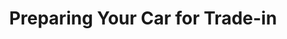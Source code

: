 ---
# head
title: 'Preparing Your Car for Trade-in'
description: 'Vehicle trade-in web site'

# site
social: {
  facebookUrl: 'https://www.facebook.com/someurl',
  twitterUrl: 'https://www.twitter.com/someUrl',
  youtubeUrl: 'https://www.youtube.com/someUrl',
  instagramUrl: 'https://www.instagram.com/someUrl',
  linkedInUrl: 'https://www.linkedIn.com/someUrl',
}

# disclaimer
disclaimer: {
  logo: '../imag/logo-footer.svg',
  madeBy: 'Automotive dealer website by 3-2-1 Ignition',
  copyright: '2018-2019  3-2-1 Ignition, LCC'
}

# footer
footer: {
  address: '92 35 Granville St,Fairfield, CT 06824',
  phone: '839-123-111',
  email: 'info@dealership.com',
  menuItems: [
    { text: 'Home', url: '#' },
    { text: 'Find a car', url: '#' },
    { text: 'Get pre-approval', url: '#' },
    { text: 'Sell your car', url: '#' },
    { text: 'Services', url: '#' },
    { text: 'Terms &amp; conditions', url: '#' },
  ],
}

# header
header: {
  #assets
  logoUrl: '../imag/logo-sound.png',
  brandUrl: '../imag/logo_ford.svg',
  # mobile buttons
  mobileButtons: [
    { text: 'SALES', url: '#' },
    { text: 'SERVICES', url: '#' },
    { text: 'DIRECTION', url: '#' },
  ],
  #slides
  slides: ['/imag/carro.jpg', '/imag/carro.jpg', '/imag/carro.jpg'],
  # top-bar
  address: '101 SW Grady Way, Renton, WA 98057',
  phone: '839-123-111',
  schedule: 'Open today! 8:00 AM - 6:00 PM',
  # menu items
  menuItems: [
    { text: 'Find your next car', url: '#!', subItems: [
        { text: 'All inventory', url: '/search'},
        { text: 'All new', url: '#', subItems: [
            { text: 'All inventory', url: '#'},
            { text: 'By body type', url: '/bodytype-search'},
        ]},
        { text: 'All Pre-owned', url: '#', subItems: [
          { text: 'All inventory', url: '#'},
          { text: 'By body type', url: '/bodytype-search'},
          { text: 'Under $15,000', url: '#'},
        ]},
        { text: 'Commercial', url: '#'},
    ]},
    { text: 'Finance your car', url: '#', subItems: [
      { text: 'Get pre-approved', url: '/pre-approved'},
      { text: 'Car loan calculator', url: '/calculator'},
    ]},
    { text: 'Sell your car', url: '#', selected: true, subItems: [
      { text: 'We''ll buy your car', url: '/prepare'},
      { text: 'Get trade-in value', url: '/tradesell'},
    ]},
    { text: 'Service your car', url: '/service-your-car'},
  ],
  # search input
  searchPlaceholder: 'Find your next car',
}

# get-in-touch
getInTouch: {
  title: 'Get in touch',
  address: '92 35 Grandville St, Fairfield, CT 06824',
  phone: '839-123-111',
  email: 'service@dealership.com',
  servicesPhone: '839-123-111',
  servicesEmail: 'service@dealership.com',
  openingWeekDays: '10:00 - 22:00',
  openingSaturdays: '09:00 - 23:00',
  openingSundays: '10:00 - 22:00'
}

# footer contact
footerContact: {
  rowOne: {
    title: 'Links',
    elements: [
      {
        name: 'Home',
        link: '#'
      },
      {
        name: 'Sell your car',
        link: '#'
      },
      {
        name: 'Find a car',
        link: '#'
      },
      {
        name: 'Services',
        link: '#'
      },
      {
        name: 'Get pre-approval',
        link: '#'
      },
      {
        name: 'Terms & Conditions',
        link: '#'
      }
    ]
  },
  rowTwo: {
    title: 'Contacts',
    phone: '839-923-111',
    email: 'info@dealership.com',
    location: '92 35 Grandville St, Fairfield, CT 06824',
  },
  rowThree: {
    title: 'Stay Updated',
    inputPlaceholder: 'Your email address',
  }
}

# first section
firstSection: {
  title: 'Preparing Your Car for Trade-in',
  appraisalScheduleButton: 'Schedule in-person appraisal',
  onlineAppraisalButton: 'Get online appraisal'
}

# content
content: {
  title: 'Our Tips to Prepare Your Car',
  text: 'Lorem ipsum dolor sit amet, consectetur adipiscing elit. Ut sagittis lectus erat, ut malesuada ex laoreet nec. Vivamus ut scelerisque metus. Vivamus posuere turpis non lectus pretium aliquet sit amet a augue. Proin volutpat libero id diam pretium mollis. Quisque tempor orci ut odio iaculis, sed ornare lacus vestibulum. Cras ultricies mollis sapien at egestas. Pellentesque in viverra magna. Nullam gravida mauris in turpis commodo ultricies.',
  listItems: [
    {
      image: 'https://via.placeholder.com/150',
      title: 'Nam libero tempore',
      text: 'Lorem ipsum dolor sit amet, consectetur adipiscing elit. Ut sagittis lectus erat, ut malesuada ex laoreet nec.'
    },
    {
      image: 'https://via.placeholder.com/150',
      title: 'Nam libero tempore',
      text: 'Lorem ipsum dolor sit amet, consectetur adipiscing elit. Ut sagittis lectus erat, ut malesuada ex laoreet nec.'
    },
    {
      image: 'https://via.placeholder.com/150',
      title: 'Nam libero tempore',
      text: 'Lorem ipsum dolor sit amet, consectetur adipiscing elit. Ut sagittis lectus erat, ut malesuada ex laoreet nec.'
    },
    {
      image: 'https://via.placeholder.com/150',
      title: 'Nam libero tempore',
      text: 'Lorem ipsum dolor sit amet, consectetur adipiscing elit. Ut sagittis lectus erat, ut malesuada ex laoreet nec.'
    },
    {
      image: 'https://via.placeholder.com/150',
      title: 'Nam libero tempore',
      text: 'Lorem ipsum dolor sit amet, consectetur adipiscing elit. Ut sagittis lectus erat, ut malesuada ex laoreet nec.'
    },
    {
      image: 'https://via.placeholder.com/150',
      title: 'Nam libero tempore',
      text: 'Lorem ipsum dolor sit amet, consectetur adipiscing elit. Ut sagittis lectus erat, ut malesuada ex laoreet nec.'
    }
  ]
}

# lower banner
lowerBanner: {
  title: 'Lorem ipsum dolor sit amet adipiscing?',
  buttonText: We'll buy your car
}

layout: prepare

---